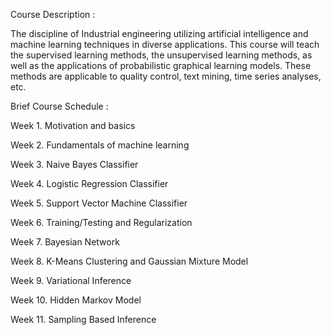 Course Description :

  The discipline of Industrial engineering utilizing artificial intelligence and machine learning techniques in diverse applications. This course will teach the supervised learning methods, the unsupervised learning methods, as well as the applications of probabilistic graphical learning models. These methods are applicable to quality control, text mining, time series analyses, etc.
  
  
  
Brief Course Schedule : 

  Week 1.  Motivation and basics
  
  Week 2.  Fundamentals of machine learning
  
  Week 3.  Naive Bayes Classifier
  
  Week 4.  Logistic Regression Classifier
  
  Week 5.  Support Vector Machine Classifier
  
  Week 6.  Training/Testing and Regularization
  
  Week 7.  Bayesian Network
  
  Week 8.  K-Means Clustering and Gaussian Mixture Model
  
  Week 9.  Variational Inference
  
  Week 10. Hidden Markov Model
  
  Week 11. Sampling Based Inference
